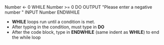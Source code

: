 
Number ← 0 
WHILE Number >= 0 DO 
	OUTPUT "Please enter a negative number " 
	INPUT Number 
ENDWHILE

- **WHILE** loops run until a condition is met.
- After typing in the condition, must type in **DO**
- After the code block, type in **ENDWHILE** (same indent as **WHILE**) to end the while loop
